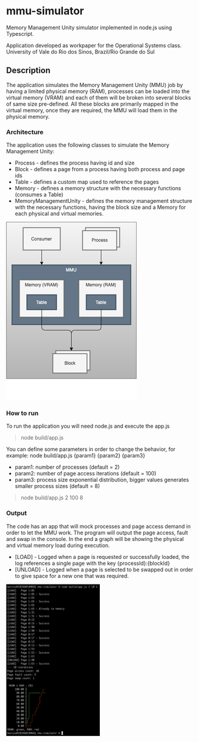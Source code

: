 # mmu-simulator

Memory Management Unity simulator implemented in node.js using Typescript.

Application developed as workpaper for the Operational Systems class.
University of Vale do Rio dos Sinos, Brazil/Rio Grande do Sul

## Description
The application simulates the Memory Management Unity (MMU) job by having a limited physical memory (RAM), processes can be loaded into the virtual memory (VRAM) and each of them will be broken into several blocks of same size pre-defined.
All these blocks are primarily mapped in the virtual memory, once they are required, the MMU will load them in the physical memory.

### Architecture
The application uses the following classes to simulate the Memory Management Unity:
  * Process - defines the process having id and size
  * Block - defines a page from a process having both process and page ids
  * Table - defines a custom map used to reference the pages
  * Memory - defines a memory structure with the necessary functions (consumes a Table)
  * MemoryManagementUnity - defines the memory management structure with the necessary functions, having the block size and a Memory for each physical and virtual memories.

![Architecture](./docs/images/architecture.png)

### How to run
To run the application you will need node.js and execute the app.js
  > node build/app.js

You can define some parameters in order to change the behavior, for example: node build/app.js {param1} {param2} {param3}
  * param1: number of processes (default = 2)
  * param2: number of page access iterations (default = 100)
  * param3: process size exponential distribution, bigger values generates smaller process sizes (default = 8)

  > node build/app.js 2 100 8

### Output
The code has an app that will mock processes and page access demand in order to let the MMU work.
The program will output the page access, fault and swap in the console.
In the end a graph will be showing the physical and virtual memory load during execution.
  * [LOAD] - Logged when a page is requested or successfully loaded, the log references a single page with the key {processId}:{blockId}
  * [UNLOAD] - Logged when a page is selected to be swapped out in order to give space for a new one that was required.

<img src="./docs/images/output.png" style=" width:50% ; height:50% "  >
